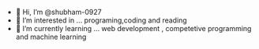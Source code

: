 

- 👋 Hi, I’m @shubham-0927
- 👀 I’m interested in ... programing,coding and reading
- 🌱 I’m currently learning ... web development , competetive programming and machine learning 




<!---
shubham-0927/shubham-0927 is a ✨ special ✨ repository because its `README.md` (this file) appears on your GitHub profile.
You can click the Preview link to take a look at your changes.
--->
